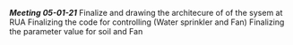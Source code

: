 ***Meeting 05-01-21***
Finalize and drawing the architecure of of the sysem at RUA
Finalizing the code for controlling (Water sprinkler and Fan)
Finalizing the parameter value for soil and Fan
